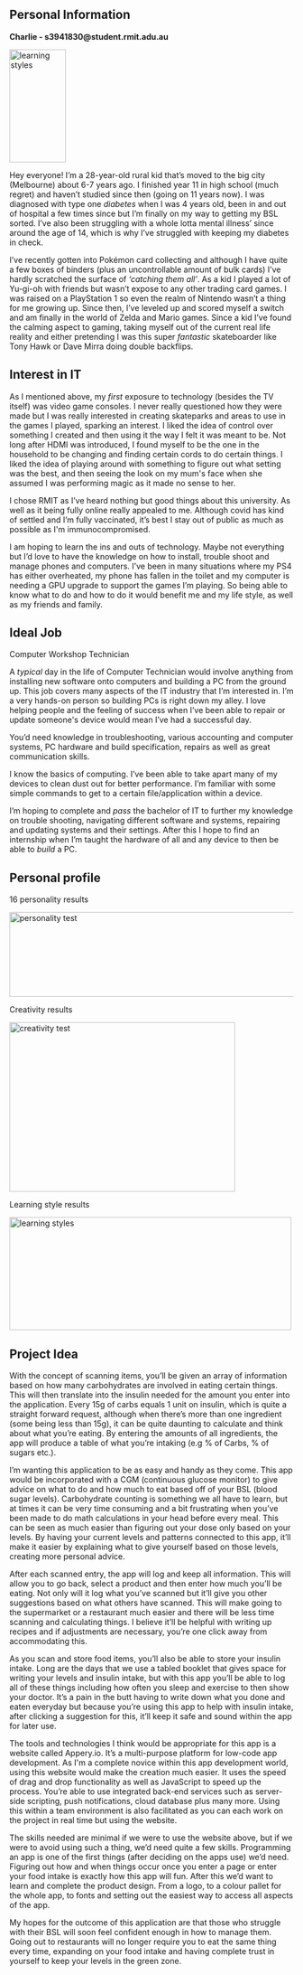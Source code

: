 <html> 

<head> 

</head> 

<body> 

  

<h2 style="colour:CDE7BE;">Personal Information</h2> 

  

<p><b>Charlie - s3941830@student.rmit.adu.au</b></p> 

<img src="https://user-images.githubusercontent.com/100548419/159103158-1b74d731-c827-432a-a6e4-0ebc9dce33ae.JPG" alt="learning styles" width="100" height="200"> 

  

  

Hey everyone! I’m a 28-year-old rural kid that’s moved to the big city (Melbourne) about 6-7 years ago. I finished year 11 in high school (much regret) and haven’t studied since then (going on 11 years now). I was diagnosed with type one <i>diabetes</i> when I was 4 years old, been in and out of hospital a few times since but I’m finally on my way to getting my BSL sorted. I’ve also been struggling with a whole lotta mental illness’ since around the age of 14, which is why I’ve struggled with keeping my diabetes in check.

  

I’ve recently gotten into Pokémon card collecting and although I have quite a few boxes of binders (plus an uncontrollable amount of bulk cards) I’ve hardly scratched the surface of <i>‘catching them all’</i>. As a kid I played a lot of Yu-gi-oh with friends but wasn’t expose to any other trading card games. I was raised on a PlayStation 1 so even the realm of Nintendo wasn’t a thing for me growing up. Since then, I’ve leveled up and scored myself a switch and am finally in the world of Zelda and Mario games. Since a kid I’ve found the calming aspect to gaming, taking myself out of the current real life reality and either pretending I was this super <i>fantastic</i> skateboarder like Tony Hawk or Dave Mirra doing double backflips.

  

<h2 style="colour:CDE7BE;"><b>Interest in IT</b></h2> 

<p>As I mentioned above, my <i>first</i> exposure to technology (besides the TV itself) was video game consoles. I never really questioned how they were made but I was really interested in creating skateparks and areas to use in the games I played, sparking an interest. I liked the idea of control over something I created and then using it the way I felt it was meant to be. Not long after HDMI was introduced, I found myself to be the one in the household to be changing and finding certain cords to do certain things. I liked the idea of playing around with something to figure out what setting was the best, and then seeing the look on my mum's face when she assumed I was performing magic as it made no sense to her.</p> 

  

<p>I chose RMIT as I’ve heard nothing but good things about this university. As well as it being fully online really appealed to me. Although covid has kind of settled and I’m fully vaccinated, it’s best I stay out of public as much as possible as I'm immunocompromised.</p> 

  

<p>I am hoping to learn the ins and outs of technology. Maybe not everything but I’d love to have the knowledge on how to install, trouble shoot and manage phones and computers. I’ve been in many situations where my PS4 has either overheated, my phone has fallen in the toilet and my computer is needing a GPU upgrade to support the games I’m playing. So being able to know what to do and how to do it would benefit me and my life style, as well as my friends and family.</p> 

  

<h2 style="colour:CDE7BE;"><b>Ideal Job</b></h2> 

<p>Computer Workshop Technician</p> 

  

<p>A <i>typical</i> day in the life of Computer Technician would involve anything from installing new software onto computers and building a PC from the ground up. This job covers many aspects of the IT industry that I’m interested in. I’m a very hands-on person so building PCs is right down my alley. I love helping people and the feeling of success when I’ve been able to repair or update someone's device would mean I’ve had a successful day.</p> 

  

<p>You’d need knowledge in troubleshooting, various accounting and computer systems, PC hardware and build specification, repairs as well as great communication skills.</p> 

  

<p>I know the basics of computing. I’ve been able to take apart many of my devices to clean dust out for better performance. I’m familiar with some simple commands to get to a certain file/application within a device.</p> 

  

  <p>I’m hoping to complete and <i>pass</i> the bachelor of IT to further my knowledge on trouble shooting, navigating different software and systems, repairing and updating systems and their settings. After this I hope to find an internship when I’m taught the hardware of all and any device to then be able to <i>build</i> a PC.</p> 

  

<h2 style="colour:CDE7BE;"><b>Personal profile</b></h2> 

<p>16 personality results</p> 

  

</body> 

</html> 

  

  

<img src="https://user-images.githubusercontent.com/100548419/158939249-27558dc3-4fbb-4b56-a640-a362e16f9c61.png" alt="personality test" width="650" height="150"> 

  

<p>Creativity results</p> 

  

<img src="https://user-images.githubusercontent.com/100548419/158939256-1ef32a2a-3c34-4e2b-8e87-b40aa07514ab.png" alt="creativity test" width="400" height="300"> 

  

<p>Learning style results</p> 

   

<img src="https://user-images.githubusercontent.com/100548419/158939222-95759aba-2edf-4adf-8a33-0124552e594d.png" alt="learning styles" width="500" height="200"> 

  

<h2 style="colour:CDE7BE;"><b>Project Idea</b></h2> 

<p>With the concept of scanning items, you’ll be given an array of information based on how many carbohydrates are involved in eating certain things. This will then translate into the insulin needed for the amount you enter into the application. Every 15g of carbs equals 1 unit on insulin, which is quite a straight forward request, although when there’s more than one ingredient (some being less than 15g), it can be quite daunting to calculate and think about what you’re eating. By entering the amounts of all ingredients, the app will produce a table of what you’re intaking (e.g % of Carbs, % of sugars etc.).</p>  

  

<p>I’m wanting this application to be as easy and handy as they come. This app would be incorporated with a CGM (continuous glucose monitor) to give advice on what to do and how much to eat based off of your BSL (blood sugar levels). Carbohydrate counting is something we all have to learn, but at times it can be very time consuming and a bit frustrating when you’ve been made to do math calculations in your head before every meal. This can be seen as much easier than figuring out your dose only based on your levels. By having your current levels and patterns connected to this app, it’ll make it easier by explaining what to give yourself based on those levels, creating more personal advice.</p>   

  

<p>After each scanned entry, the app will log and keep all information. This will allow you to go back, select a product and then enter how much you’ll be eating. Not only will it log what you’ve scanned but it’ll give you other suggestions based on what others have scanned. This will make going to the supermarket or a restaurant much easier and there will be less time scanning and calculating things. I believe it’ll be helpful with writing up recipes and if adjustments are necessary, you’re one click away from accommodating this.</p>  

  

<p>As you scan and store food items, you’ll also be able to store your insulin intake. Long are the days that we use a tabled booklet that gives space for writing your levels and insulin intake, but with this app you’ll be able to log all of these things including how often you sleep and exercise to then show your doctor. It’s a pain in the butt having to write down what you done and eaten everyday but because you’re using this app to help with insulin intake, after clicking a suggestion for this, it’ll keep it safe and sound within the app for later use.</p>   

  

<p>The tools and technologies I think would be appropriate for this app is a website called Appery.io. It’s a multi-purpose platform for low-code app development. As I'm a complete novice within this app development world, using this website would make the creation much easier. It uses the speed of drag and drop functionality as well as JavaScript to speed up the process. You’re able to use integrated back-end services such as server-side scripting, push notifications, cloud database plus many more. Using this within a team environment is also facilitated as you can each work on the project in real time but using the website.</p>  

  

<p>The skills needed are minimal if we were to use the website above, but if we were to avoid using such a thing, we’d need quite a few skills. Programming an app is one of the first things (after deciding on the apps use) we’d need. Figuring out how and when things occur once you enter a page or enter your food intake is exactly how this app will fun. After this we’d want to learn and complete the product design. From a logo, to a colour pallet for the whole app, to fonts and setting out the easiest way to access all aspects of the app.</p>  

  

<p>My hopes for the outcome of this application are that those who struggle with their BSL will soon feel confident enough in how to manage them. Going out to restaurants will no longer require you to eat the same thing every time, expanding on your food intake and having complete trust in yourself to keep your levels in the green zone.</p> 
